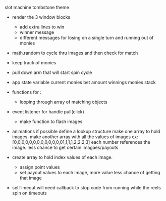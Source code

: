 slot machine tombstone theme

* render the 3 window blocks
    - add extra lines to win 
    - winner message
    - different messages for losing on a single turn and running out of monies
* math.random to cycle thru images and then check for match
* keep track of monies
* pull down arm that will start spin cycle
* app state variable
    current monies
    bet amount
    winnings 
    monies stack
* functions for :
    - looping through array of matching objects
* event listener for handle pull(click)
    - make function to flash images
* animations if possible
define a lookup structure 
make one array to hold images.
make another array with all the values of images ex: [0,0,0,0,0,0,0,0,0,0,0,0,01,1,1,1,2,2,2,3] each number references the image. less chance to get certain imagaes/payouts
* create array to hold index values of each image. 
    - assign point values 
    - set payout values to each image, more value less chance of getting that image 

* setTimeout will need callback to stop code from running while the reels spin on timeouts

